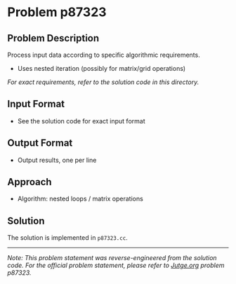 # Problem p87323

## Problem Description

Process input data according to specific algorithmic requirements.
- Uses nested iteration (possibly for matrix/grid operations)

*For exact requirements, refer to the solution code in this directory.*

## Input Format

- See the solution code for exact input format

## Output Format

- Output results, one per line

## Approach

- Algorithm: nested loops / matrix operations

## Solution

The solution is implemented in `p87323.cc`.

---

*Note: This problem statement was reverse-engineered from the solution code. For the official problem statement, please refer to [Jutge.org](https://jutge.org/) problem p87323.*
